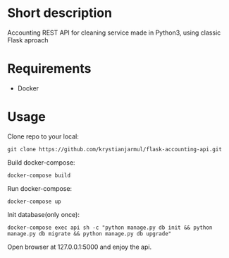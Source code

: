# Short description

Accounting REST API for cleaning service made in Python3, using classic Flask aproach

# Requirements
* Docker

# Usage

Clone repo to your local:
```
git clone https://github.com/krystianjarmul/flask-accounting-api.git
```

Build docker-compose:
```
docker-compose build
```
Run docker-compose:
```
docker-compose up
```

Init database(only once):
```
docker-compose exec api sh -c "python manage.py db init && python manage.py db migrate && python manage.py db upgrade"
```

Open browser at 127.0.0.1:5000 and enjoy the api.
